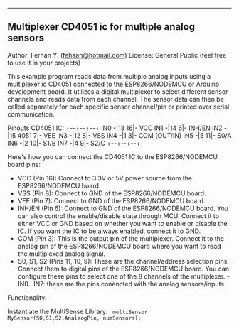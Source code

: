 ---------------------------------------------------------------------------------------------------------------------------------------------------------------------
 Multiplexer CD4051 ic for multiple analog sensors
---------------------------------------------------------------------------------------------------------------------------------------------------------------------
Author: Ferhan Y. (fehaan@hotmail.com)
License: General Public (feel free to use it in your projects)

This example program reads data from multiple analog inputs using a multiplexer ic CD4051 connected to the ESP8266/NODEMCU or Arduino development board.
It utilizes a digital multiplexer to select different sensor channels and reads data from each channel.
The sensor data can then be called separately for each specific sensor channel/pin or printed over serial communication.

Pinouts CD4051 IC:
         +--+--+--+
  IN0 -|13        16|- VCC
  IN1 -|14         6|- INH/EN
  IN2 -|15  4051   7|- VEE
  IN3 -|12         8|- VSS
  IN4 -|1          3|- COM (OUT/IN)
  IN5 -|5         11|- S0/A
  IN6 -|2         10|- S1/B
  IN7 -|4          9|- S2/C
         +--+--+--+

Here's how you can connect the CD4051 IC to the ESP8266/NODEMCU board pins:

- VCC (Pin 16): Connect to 3.3V or 5V power source from the ESP8266/NODEMCU board.
- VSS (Pin 8): Connect to GND of the ESP8266/NODEMCU board.
- VEE (Pin 7): Connect to GND of the ESP8266/NODEMCU board.
- INH/EN (Pin 6): Connect to GND of the ESP8266/NODEMCU board. You can also control the enable/disable state through MCU. Connect it to either VCC or GND based on whether you want to enable or disable the IC. If you want the IC to be always enabled, connect it to GND.
- COM (Pin 3): This is the output pin of the multiplexer. Connect it to the analog pin of the ESP8266/NODEMCU board where you want to read the multiplexed analog signal.
- S0, S1, S2 (Pins 11, 10, 9): These are the channel/address selection pins. Connect them to digital pins of the ESP8266/NODEMCU board. 
                               You can configure these pins to select one of the 8 channels of the multiplexer.
-IN0...IN7: these are the pins conencted with the analog sensors/inputs.

Functionality:

Instantiate the MultiSense Library:
<code> multiSensor MySensor(S0,S1,S2,AnalaogPin, numSensors); </code>
